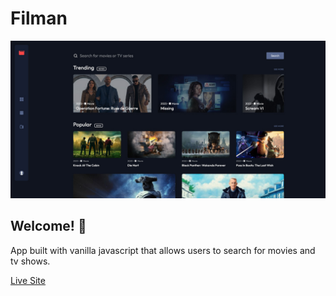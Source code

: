 # Filman

![screenshot](./screenshot.jpg)

## Welcome! 👋

App built with vanilla javascript that allows users to search for movies and tv shows.

[Live Site](https://pdemianowicz.pl/)
